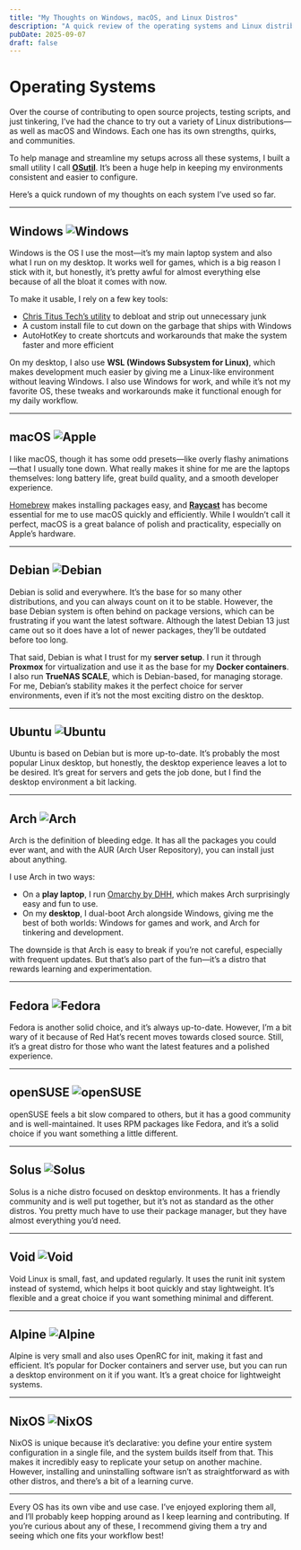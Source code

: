 ```yaml
---
title: "My Thoughts on Windows, macOS, and Linux Distros"
description: "A quick review of the operating systems and Linux distributions I've tested, and what stands out about each."
pubDate: 2025-09-07
draft: false
---
```

# Operating Systems

Over the course of contributing to open source projects, testing scripts, and just tinkering, I’ve had the chance to try out a variety of Linux distributions—as well as macOS and Windows. Each one has its own strengths, quirks, and communities.  

To help manage and streamline my setups across all these systems, I built a small utility I call **[OSutil](/blog/osutil)**. It’s been a huge help in keeping my environments consistent and easier to configure.

Here’s a quick rundown of my thoughts on each system I’ve used so far.

---

## Windows ![Windows](https://avatars.githubusercontent.com/u/6154722?s=48&v=4)

Windows is the OS I use the most—it’s my main laptop system and also what I run on my desktop. It works well for games, which is a big reason I stick with it, but honestly, it’s pretty awful for almost everything else because of all the bloat it comes with now.  

To make it usable, I rely on a few key tools:

- [Chris Titus Tech’s utility](https://github.com/ChrisTitusTech/winutil) to debloat and strip out unnecessary junk  
- A custom install file to cut down on the garbage that ships with Windows  
- AutoHotKey to create shortcuts and workarounds that make the system faster and more efficient  

On my desktop, I also use **WSL (Windows Subsystem for Linux)**, which makes development much easier by giving me a Linux-like environment without leaving Windows. I also use Windows for work, and while it’s not my favorite OS, these tweaks and workarounds make it functional enough for my daily workflow.

---

## macOS ![Apple](https://avatars.githubusercontent.com/u/10639145?s=48&v=4)

I like macOS, though it has some odd presets—like overly flashy animations—that I usually tone down. What really makes it shine for me are the laptops themselves: long battery life, great build quality, and a smooth developer experience.  

[Homebrew](https://brew.sh/) makes installing packages easy, and [**Raycast**](https://www.raycast.com/) has become essential for me to use macOS quickly and efficiently. While I wouldn’t call it perfect, macOS is a great balance of polish and practicality, especially on Apple’s hardware.

---

## Debian ![Debian](https://avatars.githubusercontent.com/u/1854028?s=48&v=4)

Debian is solid and everywhere. It’s the base for so many other distributions, and you can always count on it to be stable. However, the base Debian system is often behind on package versions, which can be frustrating if you want the latest software. Although the latest Debian 13 just came out so it does have a lot of newer packages, they’ll be outdated before too long.  

That said, Debian is what I trust for my **server setup**. I run it through **Proxmox** for virtualization and use it as the base for my **Docker containers**. I also run **TrueNAS SCALE**, which is Debian-based, for managing storage. For me, Debian’s stability makes it the perfect choice for server environments, even if it’s not the most exciting distro on the desktop.

---

## Ubuntu ![Ubuntu](https://avatars.githubusercontent.com/u/4604537?s=48&v=4)

Ubuntu is based on Debian but is more up-to-date. It’s probably the most popular Linux desktop, but honestly, the desktop experience leaves a lot to be desired. It’s great for servers and gets the job done, but I find the desktop environment a bit lacking.

---

## Arch ![Arch](https://avatars.githubusercontent.com/u/4673648?s=48&v=4)

Arch is the definition of bleeding edge. It has all the packages you could ever want, and with the AUR (Arch User Repository), you can install just about anything.  

I use Arch in two ways:

- On a **play laptop**, I run [Omarchy by DHH](https://omarchy.org/), which makes Arch surprisingly easy and fun to use.  
- On my **desktop**, I dual-boot Arch alongside Windows, giving me the best of both worlds: Windows for games and work, and Arch for tinkering and development.  

The downside is that Arch is easy to break if you’re not careful, especially with frequent updates. But that’s also part of the fun—it’s a distro that rewards learning and experimentation.

---

## Fedora ![Fedora](https://avatars.githubusercontent.com/u/3316637?s=84&v=4)

Fedora is another solid choice, and it’s always up-to-date. However, I’m a bit wary of it because of Red Hat’s recent moves towards closed source. Still, it’s a great distro for those who want the latest features and a polished experience.

---

## openSUSE ![openSUSE](https://avatars.githubusercontent.com/u/623819?s=48&v=4)

openSUSE feels a bit slow compared to others, but it has a good community and is well-maintained. It uses RPM packages like Fedora, and it’s a solid choice if you want something a little different.

---

## Solus ![Solus](https://avatars.githubusercontent.com/u/6185495?s=48&v=4)

Solus is a niche distro focused on desktop environments. It has a friendly community and is well put together, but it’s not as standard as the other distros. You pretty much have to use their package manager, but they have almost everything you’d need.

---

## Void ![Void](https://avatars.githubusercontent.com/u/37247796?s=48&v=4)

Void Linux is small, fast, and updated regularly. It uses the runit init system instead of systemd, which helps it boot quickly and stay lightweight. It’s flexible and a great choice if you want something minimal and different.

---

## Alpine ![Alpine](https://avatars.githubusercontent.com/u/7600810?s=48&v=4)

Alpine is very small and also uses OpenRC for init, making it fast and efficient. It’s popular for Docker containers and server use, but you can run a desktop environment on it if you want. It’s a great choice for lightweight systems.

---

## NixOS ![NixOS](https://avatars.githubusercontent.com/u/487568?s=48&v=4)

NixOS is unique because it’s declarative: you define your entire system configuration in a single file, and the system builds itself from that. This makes it incredibly easy to replicate your setup on another machine. However, installing and uninstalling software isn’t as straightforward as with other distros, and there’s a bit of a learning curve.

---

Every OS has its own vibe and use case. I’ve enjoyed exploring them all, and I’ll probably keep hopping around as I keep learning and contributing. If you’re curious about any of these, I recommend giving them a try and seeing which one fits your workflow best!
